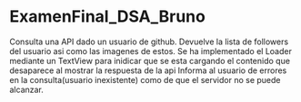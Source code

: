 # ExamenFinal_DSA_Bruno
Consulta una API dado un usuario de github.
Devuelve la lista de followers del usuario asi como las imagenes de estos.
Se ha implementado el Loader mediante un TextView para inidicar que se esta cargando el contenido que desaparece al mostrar la respuesta de la api
Informa al usuario de errores en la consulta(usuario inexistente) como de que el servidor no se puede alcanzar.
